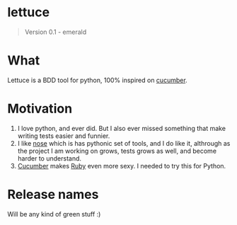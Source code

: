 # lettuce
> Version 0.1 - emerald

# What

Lettuce is a BDD tool for python, 100% inspired on [cucumber](http://cukes.info/ "BDD with elegance and joy").

# Motivation

1. I love python, and ever did. But I also ever missed something that make writing tests easier and funnier.
2. I like [nose](http://code.google.com/p/python-nose/) which is has pythonic set of tools, and I do like it, althrough as the project I am working on grows, tests grows as well, and become harder to understand.
3. [Cucumber](http://cukes.info/) makes [Ruby](http://www.ruby-lang.org/) even more sexy. I needed to try this for Python.

# Release names

Will be any kind of green stuff :)
